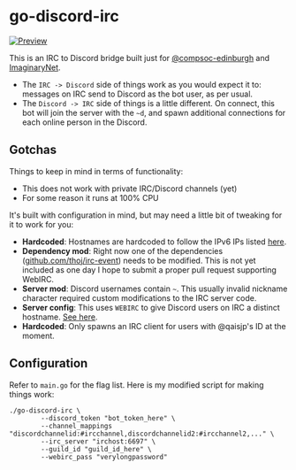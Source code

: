 # go-discord-irc

[![Preview](https://i.imgur.com/he1euVW.gif)](https://i.imgur.com/he1euVW.webm)

This is an IRC to Discord bridge built just for [@compsoc-edinburgh](http://github.com/compsoc-edinburgh) and
[ImaginaryNet](http://imaginarynet.uk/).

- The `IRC -> Discord` side of things work as you would expect it to: messages on IRC send to Discord as the bot user,
as per usual.
- The `Discord -> IRC` side of things is a little different. On connect, this bot will join the server with the `~d`,
and spawn additional connections for each online person in the Discord.

## Gotchas

Things to keep in mind in terms of functionality:

- This does not work with private IRC/Discord channels (yet)
- For some reason it runs at 100% CPU

It's built with configuration in mind, but may need a little bit of tweaking for it to work for you:

- **Hardcoded**: Hostnames are hardcoded to follow the IPv6 IPs listed [here](https://github.com/qaisjp/go-discord-irc/issues/2).
- **Dependency mod**: Right now one of the dependencies ([github.com/thoj/irc-event](https://github.com/thoj/irc-event)) needs to be modified.
This is not yet included as one day I hope to submit a proper pull request supporting WebIRC.
- **Server mod**: Discord usernames contain `~`. This usually invalid nickname character required custom modifications to the IRC server code.
- **Server config**: This uses `WEBIRC` to give Discord users on IRC a distinct hostname. [See here](https://kiwiirc.com/docs/webirc). 
- **Hardcoded**: Only spawns an IRC client for users with @qaisjp's ID at the moment.

## Configuration

Refer to `main.go` for the flag list. Here is my modified script for making things work:

```
./go-discord-irc \
        --discord_token "bot_token_here" \
        --channel_mappings "discordchannelid:#ircchannel,discordchannelid2:#ircchannel2,..." \
        --irc_server "irchost:6697" \
        --guild_id "guild_id_here" \
        --webirc_pass "verylongpassword"
```
